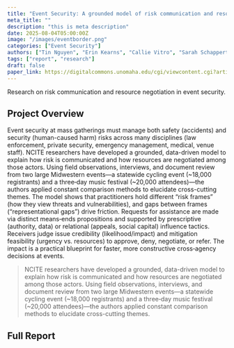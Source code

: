 ```yaml
---
title: "Event Security: A grounded model of risk communication and resource negotiation between security and safety actors"
meta_title: ""
description: "this is meta description"
date: 2025-08-04T05:00:00Z
image: "/images/eventborder.png"
categories: ["Event Security"]
authors: ["Tin Nguyen", "Erin Kearns", "Callie Vitro", "Sarah Schappert", "Cynthia Kennedy", "Allison Munderloh"]
tags: ["report", "research"]
draft: false
paper_link: https://digitalcommons.unomaha.edu/cgi/viewcontent.cgi?article=1138&context=ncitereportsresearch
---
```


Research on risk communication and resource negotiation in event security.

<!--more-->

## Project Overview

Event security at mass gatherings must manage both safety (accidents) and security (human-caused harm) risks across many disciplines (law enforcement, private security, emergency management, medical, venue staff). NCITE researchers have developed a grounded, data-driven model to explain how risk is communicated and how resources are negotiated among those actors. Using field observations, interviews, and document review from two large Midwestern events—a statewide cycling event (~18,000 registrants) and a three‑day music festival (~20,000 attendees)—the authors applied constant comparison methods to elucidate cross-cutting themes. The model shows that practitioners hold different “risk frames” (how they view threats and vulnerabilities), and gaps between frames (“representational gaps”) drive friction. Requests for assistance are made via distinct means‑ends propositions and supported by prescriptive (authority, data) or relational (appeals, social capital) influence tactics. Receivers judge issue credibility (likelihood/impact) and mitigation feasibility (urgency vs. resources) to approve, deny, negotiate, or refer. The impact is a practical blueprint for faster, more constructive cross‑agency decisions at events.

> NCITE researchers have developed a grounded, data-driven model to explain how risk is communicated and how resources are negotiated among those actors. Using field observations, interviews, and document review from two large Midwestern events—a statewide cycling event (~18,000 registrants) and a three‑day music festival (~20,000 attendees)—the authors applied constant comparison methods to elucidate cross-cutting themes.

## Full Report
